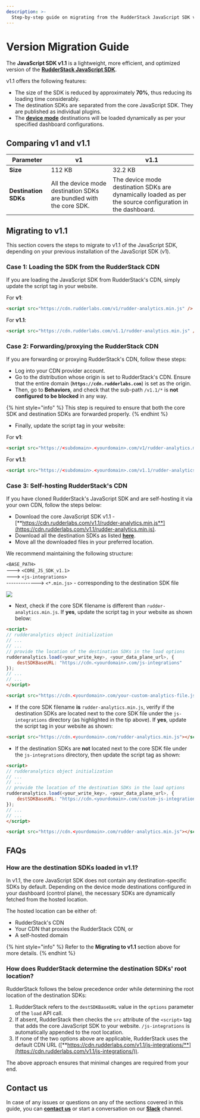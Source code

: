 ```yaml
---
description: >-
  Step-by-step guide on migrating from the RudderStack JavaScript SDK v1 to v1.1.
---
```


# Version Migration Guide

The **JavaScript SDK  v1.1** is a lightweight, more efficient, and optimized version of the [**RudderStack JavaScript SDK**](https://app.gitbook.com/@rudderlabs/s/rudderlabs-1/~/drafts/-Mk11o4G5XjKtMEp6R0o/stream-sources/rudderstack-sdk-integration-guides/rudderstack-javascript-sdk).

v1.1 offers the following features:

* The size of the SDK is reduced by approximately **70%**, thus reducing its loading time considerably.
* The destination SDKs are separated from the core JavaScript SDK. They are published as individual plugins.
* The [**device mode**](https://docs.rudderstack.com/connections/rudderstack-connection-modes#device-mode) destinations will be loaded dynamically as per your specified dashboard configurations.

## Comparing v1 and v1.1

|Parameter|v1|v1.1|
|---------|--|----|
|**Size**|112 KB|32.2 KB|
|**Destination SDKs**|All the device mode destination SDKs are bundled with the core SDK.|The device mode destination SDKs are dynamically loaded as per the source configuration in the dashboard.|

## Migrating to v1.1

This section covers the steps to migrate to v1.1 of the JavaScript SDK, depending on your previous installation of the JavaScript SDK (v1).

### Case 1: Loading the SDK from the RudderStack CDN

If you are loading the JavaScript SDK from RudderStack's CDN, simply update the script tag in your website.

For **v1**:

```html
<script src="https://cdn.rudderlabs.com/v1/rudder-analytics.min.js" />
```

For **v1.1**:

```html
<script src="https://cdn.rudderlabs.com/v1.1/rudder-analytics.min.js" />
```

### Case 2: Forwarding/proxying the RudderStack CDN

If you are forwarding or proxying RudderStack's CDN, follow these steps:

* Log into your CDN provider account.
* Go to the distribution whose origin is set to RudderStack's CDN. Ensure that the entire domain (**`https://cdn.rudderlabs.com`**) is set as the origin.
* Then, go to **Behaviors**, and check that the sub-path `/v1.1/*` is **not configured to be blocked** in any way. 

{% hint style="info" %}
This step is required to ensure that both the core SDK and destination SDKs are forwarded properly.
{% endhint %}

* Finally, update the script tag in your website:

For **v1**:

```html
<script src="https://<subdomain>.<yourdomain>.com/v1/rudder-analytics.min.js" />
```

For **v1.1**:

```html
<script src="https://<subdomain>.<yourdomain>.com/v1.1/rudder-analytics.min.js" />
```

### Case 3: Self-hosting RudderStack's CDN

If you have cloned RudderStack's JavaScript SDK and are self-hosting it via your own CDN, follow the steps below:

* Download the core JavaScript SDK v1.1 - [**https://cdn.rudderlabs.com/v1.1/rudder-analytics.min.js**](https://cdn.rudderlabs.com/v1.1/rudder-analytics.min.js).
* Download all the destination SDKs as listed [**here**]().
* Move all the downloaded files in your preferred location.

We recommend maintaining the following structure:

`<BASE_PATH>` <br>
---> `<CORE_JS_SDK_v1.1>` <br>
---> `<js-integrations>`<br>
-------------> `<*.min.js>` - corresponding to the destination SDK file

![](https://user-images.githubusercontent.com/59817155/134155017-1b71c18c-27f1-4911-9b9c-4263014463eb.png)

* Next, check if the core SDK filename is different than `rudder-analytics.min.js`. If **yes**, update the script tag in your website as shown below:

```html
<script>
// rudderanalytics object initialization
// ...
// ...
// provide the location of the destination SDKs in the load options
rudderanalytics.load(<your_write_key>, <your_data_plane_url>, {
    destSDKBaseURL: "https://cdn.<yourdomain>.com/js-integrations"
});
// ...
// ...
</script>

<script src="https://cdn.<yourdomain>.com/your-custom-analytics-file.js"></script>
```

* If the core SDK filename **is** `rudder-analytics.min.js`, verify if the destination SDKs are located next to the core SDK file under the `js-integrations` directory (as highlighted in the tip above). If **yes**, update the script tag in your website as shown:

```html
<script src="https://cdn.<yourdomain>.com/rudder-analytics.min.js"></script>
```

* If the destination SDKs are **not** located next to the core SDK file under the `js-integrations` directory, then update the script tag as shown:

```html
<script>
// rudderanalytics object initialization
// ...
// ...
// provide the location of the destination SDKs in the load options
rudderanalytics.load(<your_write_key>, <your_data_plane_url>, {
    destSDKBaseURL: "https://cdn.<yourdomain>.com/custom-js-integrations"
});
// ...
// ...
</script>

<script src="https://cdn.<yourdomain>.com/rudder-analytics.min.js"></script>
```

## FAQs

### How are the destination SDKs loaded in v1.1?

In v1.1, the core JavaScript SDK does not contain any destination-specific SDKs by default. Depending on the device mode destinations configured in your dashboard (control plane), the necessary SDKs are dynamically fetched from the hosted location.

The hosted location can be either of:

* RudderStack's CDN
* Your CDN that proxies the RudderStack CDN, or
* A self-hosted domain

{% hint style="info" %}
Refer to the **Migrating to v1.1** section above for more details.
{% endhint %}

### How does RudderStack determine the destination SDKs' root location?

RudderStack follows the below precedence order while determining the root location of the destination SDKs:

1. RudderStack refers to the `destSDKBaseURL` value in the `options` parameter of the `load` API call.
2. If absent, RudderStack then checks the `src` attribute of the `<script>` tag that adds the core JavaScript SDK to your website. `/js-integrations` is automatically appended to the root location.
3. If none of the two options above are applicable, RudderStack uses the default CDN URL ([**https://cdn.rudderlabs.com/v1.1/js-integrations/**](https://cdn.rudderlabs.com/v1.1/js-integrations/)).

The above approach ensures that minimal changes are required from your end.

## Contact us

In case of any issues or questions on any of the sections covered in this guide, you can [**contact us**](mailto:%20docs@rudderstack.com) or start a conversation on our [**Slack**](https://rudderstack.com/join-rudderstack-slack-community) channel.
